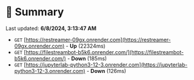 # 📖 Summary
Last updated: **6/8/2024, 3:13:47 AM**

- `GET` [https://restreamer-09gx.onrender.com](https://restreamer-09gx.onrender.com) - **Up** (22324ms)
- `GET` [https://filestreambot-b5k6.onrender.com/](https://filestreambot-b5k6.onrender.com/) - **Down** (185ms)
- `GET` [https://jupyterlab-python3-12-3.onrender.com](https://jupyterlab-python3-12-3.onrender.com) - **Down** (126ms)
